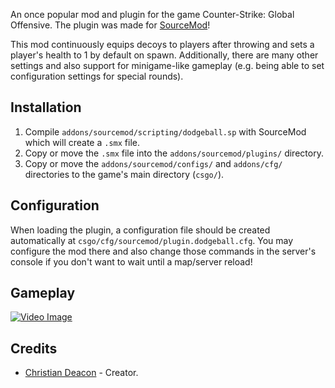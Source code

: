 An once popular mod and plugin for the game Counter-Strike: Global Offensive. The plugin was made for [SourceMod](https://www.sourcemod.net/)!

This mod continuously equips decoys to players after throwing and sets a player's health to 1 by default on spawn. Additionally, there are many other settings and also support for minigame-like gameplay (e.g. being able to set configuration settings for special rounds).

## Installation
1. Compile `addons/sourcemod/scripting/dodgeball.sp` with SourceMod which will create a `.smx` file.
1. Copy or move the `.smx` file into the `addons/sourcemod/plugins/` directory.
1. Copy or move the `addons/sourcemod/configs/` and `addons/cfg/` directories to the game's main directory (`csgo/`).

## Configuration
When loading the plugin, a configuration file should be created automatically at `csgo/cfg/sourcemod/plugin.dodgeball.cfg`. You may configure the mod there and also change those commands in the server's console if you don't want to wait until a map/server reload!

## Gameplay
[![Video Image](https://i.imgur.com/WqqMMzb.png)](https://www.youtube.com/watch?v=jMupwQpBEiY)

## Credits
* [Christian Deacon](https://github.com/gamemann) - Creator.